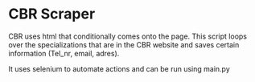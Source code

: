 # CBR Scraper

CBR uses html that conditionally comes onto the page.
This script loops over the specializations that are in the CBR website and saves certain information (Tel_nr, email, adres).

It uses selenium to automate actions and can be run using main.py

